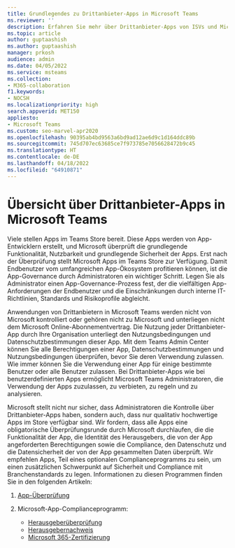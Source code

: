 ```yaml
---
title: Grundlegendes zu Drittanbieter-Apps in Microsoft Teams
ms.reviewer: ''
description: Erfahren Sie mehr über Drittanbieter-Apps von ISVs und Microsoft-Partnern.
ms.topic: article
author: guptaashish
ms.author: guptaashish
manager: prkosh
audience: admin
ms.date: 04/05/2022
ms.service: msteams
ms.collection:
- M365-collaboration
f1.keywords:
- NOCSH
ms.localizationpriority: high
search.appverid: MET150
appliesto:
- Microsoft Teams
ms.custom: seo-marvel-apr2020
ms.openlocfilehash: 90395ab4bd9563a6bd9ad12ae6d9c1d164ddc89b
ms.sourcegitcommit: 745d707ec63685ce7f973785e7056628472b9c45
ms.translationtype: HT
ms.contentlocale: de-DE
ms.lasthandoff: 04/18/2022
ms.locfileid: "64910871"
---
```

# <a name="overview-of-third-party-apps-in-microsoft-teams"></a>Übersicht über Drittanbieter-Apps in Microsoft Teams

Viele stellen Apps im Teams Store bereit. Diese Apps werden von App-Entwicklern erstellt, und Microsoft überprüft die grundlegende Funktionalität, Nutzbarkeit und grundlegende Sicherheit der Apps. Erst nach der Überprüfung stellt Microsoft Apps im Teams Store zur Verfügung. Damit Endbenutzer vom umfangreichen App-Ökosystem profitieren können, ist die App-Governance durch Administratoren ein wichtiger Schritt. Legen Sie als Administrator einen App-Governance-Prozess fest, der die vielfältigen App-Anforderungen der Endbenutzer und die Einschränkungen durch interne IT-Richtlinien, Standards und Risikoprofile abgleicht.

Anwendungen von Drittanbietern in Microsoft Teams werden nicht von Microsoft kontrolliert oder gehören nicht zu Microsoft und unterliegen nicht dem Microsoft Online-Abonnementvertrag. Die Nutzung jeder Drittanbieter-App durch Ihre Organisation unterliegt den Nutzungsbedingungen und Datenschutzbestimmungen dieser App. Mit dem Teams Admin Center können Sie alle Berechtigungen einer App, Datenschutzbestimmungen und Nutzungsbedingungen überprüfen, bevor Sie deren Verwendung zulassen. Wie immer können Sie die Verwendung einer App für einige bestimmte Benutzer oder alle Benutzer zulassen. Bei Drittanbieter-Apps wie bei benutzerdefinierten Apps ermöglicht Microsoft Teams Administratoren, die Verwendung der Apps zuzulassen, zu verbieten, zu regeln und zu analysieren.

Microsoft stellt nicht nur sicher, dass Administratoren die Kontrolle über Drittanbieter-Apps haben, sondern auch, dass nur qualitativ hochwertige Apps im Store verfügbar sind. Wir fordern, dass alle Apps eine obligatorische Überprüfungsrunde durch Microsoft durchlaufen, die die Funktionalität der App, die Identität des Herausgebers, die von der App angeforderten Berechtigungen sowie die Compliance, den Datenschutz und die Datensicherheit der von der App gesammelten Daten überprüft. Wir empfehlen Apps, Teil eines optionalen Complianceprogramms zu sein, um einen zusätzlichen Schwerpunkt auf Sicherheit und Compliance mit Branchenstandards zu legen. Informationen zu diesen Programmen finden Sie in den folgenden Artikeln:

1. [App-Überprüfung](overview-of-app-validation.md#app-validation-and-testing)

1. Microsoft-App-Complianceprogramm:

   * [Herausgeberüberprüfung](overview-of-app-certification.md#publisher-verification)
   * [Herausgebernachweis](overview-of-app-certification.md#publisher-attestation)
   * [Microsoft 365-Zertifizierung](overview-of-app-certification.md#microsoft-365-certification)
